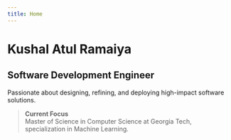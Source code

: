 ```yaml
---
title: Home
---
```

# Kushal Atul Ramaiya
## Software Development Engineer

Passionate about designing, refining, and deploying high-impact software solutions.

> **Current Focus**  
> Master of Science in Computer Science at Georgia Tech, specialization in Machine Learning.
